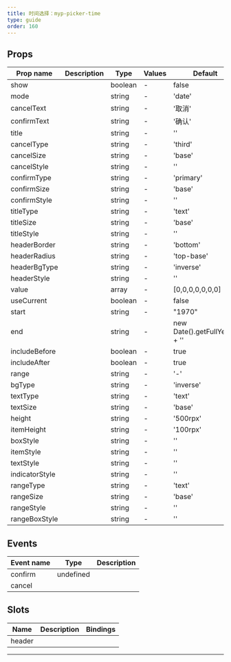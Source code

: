 ```yaml
---
title: 时间选择：myp-picker-time
type: guide
order: 160
---
```


## Props

| Prop name      | Description | Type    | Values | Default                       |
| -------------- | ----------- | ------- | ------ | ----------------------------- |
| show           |             | boolean | -      | false                         |
| mode           |             | string  | -      | 'date'                        |
| cancelText     |             | string  | -      | '取消'                        |
| confirmText    |             | string  | -      | '确认'                        |
| title          |             | string  | -      | ''                            |
| cancelType     |             | string  | -      | 'third'                       |
| cancelSize     |             | string  | -      | 'base'                        |
| cancelStyle    |             | string  | -      | ''                            |
| confirmType    |             | string  | -      | 'primary'                     |
| confirmSize    |             | string  | -      | 'base'                        |
| confirmStyle   |             | string  | -      | ''                            |
| titleType      |             | string  | -      | 'text'                        |
| titleSize      |             | string  | -      | 'base'                        |
| titleStyle     |             | string  | -      | ''                            |
| headerBorder   |             | string  | -      | 'bottom'                      |
| headerRadius   |             | string  | -      | 'top-base'                    |
| headerBgType   |             | string  | -      | 'inverse'                     |
| headerStyle    |             | string  | -      | ''                            |
| value          |             | array   | -      | [0,0,0,0,0,0,0]               |
| useCurrent     |             | boolean | -      | false                         |
| start          |             | string  | -      | "1970"                        |
| end            |             | string  | -      | new Date().getFullYear() + '' |
| includeBefore  |             | boolean | -      | true                          |
| includeAfter   |             | boolean | -      | true                          |
| range          |             | string  | -      | '-'                           |
| bgType         |             | string  | -      | 'inverse'                     |
| textType       |             | string  | -      | 'text'                        |
| textSize       |             | string  | -      | 'base'                        |
| height         |             | string  | -      | '500rpx'                      |
| itemHeight     |             | string  | -      | '100rpx'                      |
| boxStyle       |             | string  | -      | ''                            |
| itemStyle      |             | string  | -      | ''                            |
| textStyle      |             | string  | -      | ''                            |
| indicatorStyle |             | string  | -      | ''                            |
| rangeType      |             | string  | -      | 'text'                        |
| rangeSize      |             | string  | -      | 'base'                        |
| rangeStyle     |             | string  | -      | ''                            |
| rangeBoxStyle  |             | string  | -      | ''                            |

## Events

| Event name | Type      | Description |
| ---------- | --------- | ----------- |
| confirm    | undefined |
| cancel     |           |

## Slots

| Name   | Description | Bindings |
| ------ | ----------- | -------- |
| header |             |          |

---
